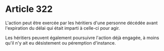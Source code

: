 # Article 322

L'action peut être exercée par les héritiers d'une personne décédée avant l'expiration du délai qui était imparti à celle-ci pour agir.

Les héritiers peuvent également poursuivre l'action déjà engagée, à moins qu'il n'y ait eu désistement ou péremption d'instance.
